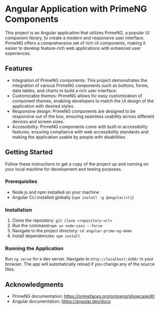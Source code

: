 # Angular Application with PrimeNG Components

This project is an Angular application that utilizes PrimeNG, a popular UI component library, to create a modern and responsive user interface. PrimeNG offers a comprehensive set of rich UI components, making it easier to develop feature-rich web applications with enhanced user experiences.

## Features

- Integration of PrimeNG components: This project demonstrates the integration of various PrimeNG components such as buttons, forms, data tables, and charts to build a rich user interface.
- Customizable themes: PrimeNG allows for easy customization of component themes, enabling developers to match the UI design of the application with desired styles.
- Responsive design: PrimeNG components are designed to be responsive out of the box, ensuring seamless usability across different devices and screen sizes.
- Accessibility: PrimeNG components come with built-in accessibility features, ensuring compliance with web accessibility standards and making the application usable by people with disabilities.

## Getting Started

Follow these instructions to get a copy of the project up and running on your local machine for development and testing purposes.

### Prerequisites

- Node.js and npm installed on your machine
- Angular CLI installed globally (`npm install -g @angular/cli`)

### Installation

1. Clone the repository: `git clone <repository-url>`
2. Run the command:`npm un node-sass --force`
3. Navigate to the project directory: `cd angular-prime-ng-demo`
4. Install dependencies: `npm install`

### Running the Application

Run `ng serve` for a dev server. Navigate to `http://localhost:4200/` in your browser. The app will automatically reload if you change any of the source files.

## Acknowledgments

- PrimeNG documentation: https://primefaces.org/primeng/showcase/#/
- Angular documentation: https://angular.dev/docs

